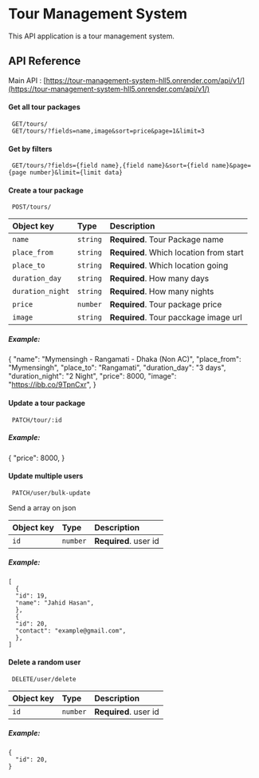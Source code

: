 # Tour Management System

This API application is a tour management system.


## API Reference

Main API : [https://tour-management-system-hll5.onrender.com/api/v1/](https://tour-management-system-hll5.onrender.com/api/v1/)


#### Get all tour packages

```http
 GET/tours/
 GET/tours/?fields=name,image&sort=price&page=1&limit=3
```
#### Get by filters

```http
 GET/tours/?fields={field name},{field name}&sort={field name}&page={page number}&limit={limit data}
```
#### Create a tour package
```http
 POST/tours/
```

| Object key | Type     | Description                |
| :-------- | :------- | :------------------------- |
| `name` | `string` | **Required**. Tour Package name |
| `place_from` | `string` | **Required**. Which location from start |
| `place_to` | `string` | **Required**. Which location going |
| `duration_day` | `string` | **Required**. How many days|
| `duration_night` | `string` | **Required**. How many nights
| `price` | `number` | **Required**. Tour package price|
| `image` | `string` | **Required**.  Tour pacckage image url |

##### Example:

   {
    "name": "Mymensingh - Rangamati - Dhaka (Non AC)",
    "place_from": "Mymensingh",
    "place_to": "Rangamati",
    "duration_day": "3 days",
    "duration_night": "2 Night",
    "price": 8000,
    "image": "https://ibb.co/9TpnCxr",
   }

#### Update a tour package
```http
 PATCH/tour/:id
```


##### Example:

   {
     "price": 8000,
   }


#### Update multiple users
```http
 PATCH/user/bulk-update
```

Send a array on json

| Object key | Type     | Description                |
| :-------- | :------- | :------------------------- |
| `id` | `number` | **Required**. user id |

##### Example:

    [
      {
      "id": 19,
      "name": "Jahid Hasan",
      },
      {
      "id": 20,
      "contact": "example@gmail.com",
      },
    ]


#### Delete a random user
```http
 DELETE/user/delete
```

| Object key | Type     | Description                |
| :-------- | :------- | :------------------------- |
| `id` | `number` | **Required**. user id |


##### Example:

    {
      "id": 20,
    }

